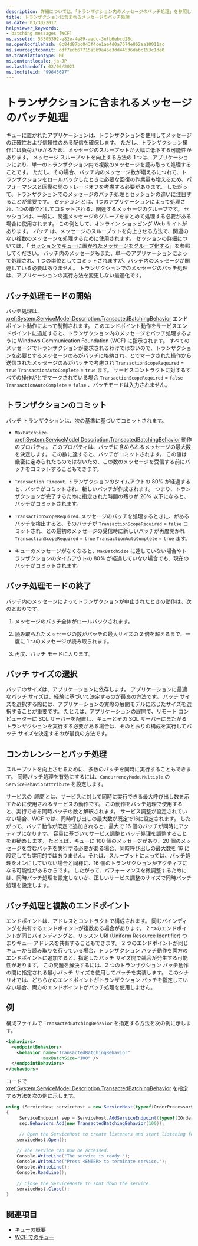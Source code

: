 ```yaml
---
description: 詳細については、「トランザクション内のメッセージのバッチ処理」を参照してください。
title: トランザクションに含まれるメッセージのバッチ処理
ms.date: 03/30/2017
helpviewer_keywords:
- batching messages [WCF]
ms.assetid: 53305392-e82e-4e89-aedc-3efb6ebcd28c
ms.openlocfilehash: 0c84d87bc043f4ce1ae4d0a7674e862aa10011ac
ms.sourcegitcommit: ddf7edb67715a5b9a45e3dd44536dabc153c1de0
ms.translationtype: MT
ms.contentlocale: ja-JP
ms.lasthandoff: 02/06/2021
ms.locfileid: "99643697"
---
```

# <a name="batching-messages-in-a-transaction"></a>トランザクションに含まれるメッセージのバッチ処理

キューに置かれたアプリケーションは、トランザクションを使用してメッセージの正確性および信頼性のある配信を確保します。 ただし、トランザクション操作には負荷がかかるため、メッセージのスループットが大幅に低下する可能性があります。 メッセージ スループットを向上する方法の 1 つは、アプリケーションにより、単一のトランザクション内で複数のメッセージを読み取って処理することです。 ただし、その場合、バッチ内のメッセージ数が増えるにつれて、トランザクションをロールバックしたときに必要な回復の作業量も増えるため、パフォーマンスと回復の間のトレードオフを考慮する必要があります。 したがって、トランザクションでのメッセージのバッチ処理とセッションの違いに注目することが重要です。 *セッション* とは、1つのアプリケーションによって処理され、1つの単位としてコミットされる、関連するメッセージのグループです。 セッションは、一般に、関連メッセージのグループをまとめて処理する必要がある場合に使用されます。 この例として、オンライン ショッピング Web サイトがあります。 *バッチ* は、メッセージのスループットを向上させる方法で、関連のない複数のメッセージを処理するために使用されます。 セッションの詳細については、「 [セッションでキューに置かれたメッセージをグループ化する](grouping-queued-messages-in-a-session.md)」を参照してください。 バッチ内のメッセージもまた、単一のアプリケーションによって処理され、1 つの単位としてコミットされますが、バッチ内のメッセージが関連している必要はありません。 トランザクションでのメッセージのバッチ処理は、アプリケーションの実行方法を変更しない最適化です。  
  
## <a name="entering-batching-mode"></a>バッチ処理モードの開始  

 バッチ処理は、<xref:System.ServiceModel.Description.TransactedBatchingBehavior> エンドポイント動作によって制御されます。 このエンドポイント動作をサービスエンドポイントに追加すると、トランザクション内のメッセージをバッチ処理するように Windows Communication Foundation (WCF) に指示されます。 すべてのメッセージでトランザクションが要求されるわけではないので、トランザクションを必要とするメッセージのみがバッチに格納され、とでマークされた操作から送信されたメッセージのみがバッチで考慮され `TransactionScopeRequired`  =  `true` `TransactionAutoComplete`  =  `true` ます。 サービスコントラクトに対するすべての操作がとでマークされている場合 `TransactionScopeRequired`  =  `false` `TransactionAutoComplete`  =  `false` 、バッチモードは入力されません。  
  
## <a name="committing-a-transaction"></a>トランザクションのコミット  

 バッチ トランザクションは、次の基準に基づいてコミットされます。  
  
- `MaxBatchSize`. <xref:System.ServiceModel.Description.TransactedBatchingBehavior> 動作のプロパティ。 このプロパティは、バッチに含められるメッセージの最大数を決定します。 この数に達すると、バッチがコミットされます。 この値は厳密に定められたものではないため、この数のメッセージを受信する前にバッチをコミットすることもできます。  
  
- `Transaction Timeout`. トランザクションのタイムアウトの 80% が経過すると、バッチがコミットされ、新しいバッチが作成されます。 つまり、トランザクションが完了するために指定された時間の残りが 20% 以下になると、バッチがコミットされます。  
  
- `TransactionScopeRequired`. メッセージのバッチを処理するときに、があるバッチを検出すると、そのバッチが `TransactionScopeRequired`  =  `false` コミットされ、との最初のメッセージの受信時に新しいバッチが再度開かれ `TransactionScopeRequired`  =  `true` `TransactionAutoComplete`  =  `true` ます。  
  
- キューのメッセージがなくなると、`MaxBatchSize` に達していない場合やトランザクションのタイムアウトの 80% が経過していない場合でも、現在のバッチがコミットされます。  
  
## <a name="leaving-batching-mode"></a>バッチ処理モードの終了  

 バッチ内のメッセージによってトランザクションが中止されたときの動作は、次のとおりです。  
  
1. メッセージのバッチ全体がロールバックされます。  
  
2. 読み取られたメッセージの数がバッチの最大サイズの 2 倍を超えるまで、一度に 1 つのメッセージが読み取られます。  
  
3. 再度、バッチ モードに入ります。  
  
## <a name="choosing-the-batch-size"></a>バッチ サイズの選択  

 バッチのサイズは、アプリケーションに依存します。 アプリケーションに最適なバッチ サイズは、経験に基づいて決定するのが最良の方法です。 バッチ サイズを選択する際には、アプリケーションの実際の展開モデルに応じたサイズを選択することが重要です。 たとえば、アプリケーションの展開で、リモート コンピューターに SQL サーバーを配置し、キューとその SQL サーバーにまたがるトランザクションを実行する必要がある場合は、そのとおりの構成を実行してバッチ サイズを決定するのが最良の方法です。  
  
## <a name="concurrency-and-batching"></a>コンカレンシーとバッチ処理  

 スループットを向上させるために、多数のバッチを同時に実行することもできます。 同時バッチ処理を有効にするには、`ConcurrencyMode.Multiple` の `ServiceBehaviorAttribute` を設定します。  
  
 サービスの *調整* とは、サービスに対して同時に実行できる最大呼び出し数を示すために使用されるサービスの動作です。 この動作をバッチ処理で使用すると、実行できる同時バッチの数と解釈されます。 サービス調整が設定されていない場合、WCF では、同時呼び出しの最大数が既定で16に設定されます。 したがって、バッチ動作が既定で追加されると、最大で 16 個のバッチが同時にアクティブになります。 容量に基づいてサービス調整とバッチ処理を調整することをお勧めします。 たとえば、キューに 100 個のメッセージがあり、20 個のメッセージを含むバッチを実行する必要がある場合、同時呼び出しの最大数を 16 に設定しても実用的ではありません。それは、スループットによっては、バッチ処理をオンにしていない場合と同様に、16 個のトランザクションがアクティブになる可能性があるからです。 したがって、パフォーマンスを微調整するためには、同時バッチ処理を設定しないか、正しいサービス調整のサイズで同時バッチ処理を設定します。  
  
## <a name="batching-and-multiple-endpoints"></a>バッチ処理と複数のエンドポイント  

 エンドポイントは、アドレスとコントラクトで構成されます。 同じバインディングを共有するエンドポイントが複数ある場合があります。 2 つのエンドポイントが同じバインディングと、リッスン URI (Uniform Resource Identifier) つまりキュー アドレスを共有することもできます。 2 つのエンドポイントが同じキューから読み取りを行っている場合、トランザクション バッチ動作を両方のエンドポイントに追加すると、指定したバッチ サイズ間で競合が発生する可能性があります。 この問題を解決するには、2 つのトランザクション バッチ動作の間に指定される最小バッチ サイズを使用してバッチを実装します。 このシナリオでは、どちらかのエンドポイントがトランザクション バッチを指定していない場合、両方のエンドポイントがバッチ処理を使用しません。  
  
## <a name="example"></a>例  

 構成ファイルで `TransactedBatchingBehavior` を指定する方法を次の例に示します。  
  
```xml  
<behaviors>
  <endpointBehaviors>
    <behavior name="TransactedBatchingBehavior"
              maxBatchSize="100" />
  </endpointBehaviors>
</behaviors>
```  
  
 コードで <xref:System.ServiceModel.Description.TransactedBatchingBehavior> を指定する方法を次の例に示します。  
  
```csharp
using (ServiceHost serviceHost = new ServiceHost(typeof(OrderProcessorService)))
{
     ServiceEndpoint sep = ServiceHost.AddServiceEndpoint(typeof(IOrderProcessor), new NetMsmqBinding(), "net.msmq://localhost/private/ServiceModelSamplesTransacted");
     sep.Behaviors.Add(new TransactedBatchingBehavior(100));

     // Open the ServiceHost to create listeners and start listening for messages.
    serviceHost.Open();
  
    // The service can now be accessed.
    Console.WriteLine("The service is ready.");
    Console.WriteLine("Press <ENTER> to terminate service.");
    Console.WriteLine();
    Console.ReadLine();
  
    // Close the ServiceHostB to shut down the service.
    serviceHost.Close();
}  
```  
  
## <a name="see-also"></a>関連項目

- [キューの概要](queues-overview.md)
- [WCF でのキュー](queuing-in-wcf.md)
